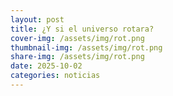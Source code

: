 ```yaml
---
layout: post
title: ¿Y si el universo rotara?
cover-img: /assets/img/rot.png
thumbnail-img: /assets/img/rot.png
share-img: /assets/img/rot.png
date: 2025-10-02
categories: noticias
---
```

